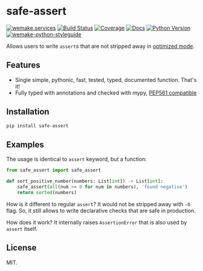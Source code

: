 # safe-assert

[![wemake.services](https://img.shields.io/badge/%20-wemake.services-green.svg?label=%20&logo=data%3Aimage%2Fpng%3Bbase64%2CiVBORw0KGgoAAAANSUhEUgAAABAAAAAQCAMAAAAoLQ9TAAAABGdBTUEAALGPC%2FxhBQAAAAFzUkdCAK7OHOkAAAAbUExURQAAAAAAAAAAAAAAAAAAAAAAAAAAAAAAAP%2F%2F%2F5TvxDIAAAAIdFJOUwAjRA8xXANAL%2Bv0SAAAADNJREFUGNNjYCAIOJjRBdBFWMkVQeGzcHAwksJnAPPZGOGAASzPzAEHEGVsLExQwE7YswCb7AFZSF3bbAAAAABJRU5ErkJggg%3D%3D)](https://wemake.services)
[![Build Status](https://travis-ci.org/wemake-services/docker-image-size-limit.svg?branch=master)](https://travis-ci.org/sobolevn/safe-assert)
[![Coverage](https://coveralls.io/repos/github/sobolevn/safe-assert/badge.svg?branch=master)](https://coveralls.io/github/sobolevn/safe-assert?branch=master)
[![Docs](https://readthedocs.org/projects/safe-assert/badge/?version=latest)](http://safe-assert.readthedocs.io/en/latest/?badge=latest)
[![Python Version](https://img.shields.io/pypi/pyversions/safe-assert.svg)](https://pypi.org/project/safe-assert/)
[![wemake-python-styleguide](https://img.shields.io/badge/style-wemake-000000.svg)](https://github.com/wemake-services/docker-image-size-limit)

Allows users to write `assert`s that are not stripped away in [optimized mode](https://docs.python.org/3/using/cmdline.html#cmdoption-o).


## Features

- Single simple, pythonic, fast, tested, typed, documented function. That's it!
- Fully typed with annotations and checked with mypy, [PEP561 compatible](https://www.python.org/dev/peps/pep-0561/)


## Installation

```bash
pip install safe-assert
```


## Examples

The usage is identical to `assert` keyword, but a function:

```python
from safe_assert import safe_assert

def sort_positive_number(numbers: List[int]) -> List[int]:
    safe_assert(all(num >= 0 for num in numbers), 'found negative')
    return sorted(numbers)
```

How is it different to regular `assert`?
It would not be stripped away with `-O` flag.
So, it still allows to write declarative checks that are safe in production.

How does it work?
It internally raises `AssertionError` that is also used by `assert` itself.


## License

MIT.

